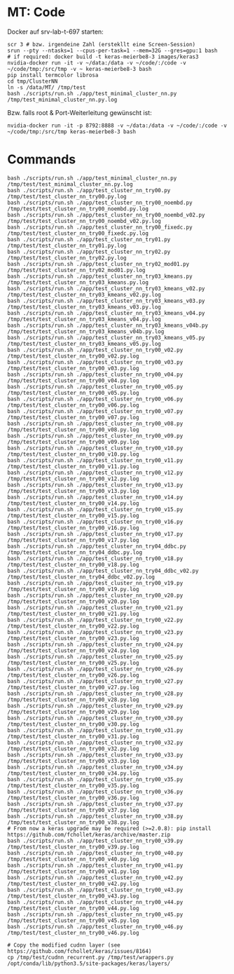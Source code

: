 # MT: Code

Docker auf srv-lab-t-697 starten:
    
    scr 3 # bzw. irgendeine Zahl (erstekllt eine Screen-Session)
    srun --pty --ntasks=1 --cpus-per-task=1 --mem=32G --gres=gpu:1 bash
    # if required: docker build -t keras-meierbe8-3 images/keras3
    nvidia-docker run -it -v ~/data:/data -v ~/code/:/code -v ~/code/tmp:/src/tmp -v ~ keras-meierbe8-3 bash
    pip install termcolor librosa
    cd tmp/ClusterNN
    ln -s /data/MT/ /tmp/test
    bash ./scripts/run.sh ./app/test_minimal_cluster_nn.py /tmp/test_minimal_cluster_nn.py.log

Bzw. falls root & Port-Weiterleitung gewünscht ist:

    nvidia-docker run -it -p 8792:8888 -v ~/data:/data -v ~/code/:/code -v ~/code/tmp:/src/tmp keras-meierbe8-3 bash
    
# Commands
	
	bash ./scripts/run.sh ./app/test_minimal_cluster_nn.py /tmp/test/test_minimal_cluster_nn.py.log
	bash ./scripts/run.sh ./app/test_cluster_nn_try00.py /tmp/test/test_cluster_nn_try00.py.log
	bash ./scripts/run.sh ./app/test_cluster_nn_try00_noembd.py /tmp/test/test_cluster_nn_try00_noembd.py.log
	bash ./scripts/run.sh ./app/test_cluster_nn_try00_noembd_v02.py /tmp/test/test_cluster_nn_try00_noembd_v02.py.log
	bash ./scripts/run.sh ./app/test_cluster_nn_try00_fixedc.py /tmp/test/test_cluster_nn_try00_fixedc.py.log
	bash ./scripts/run.sh ./app/test_cluster_nn_try01.py /tmp/test/test_cluster_nn_try01.py.log
	bash ./scripts/run.sh ./app/test_cluster_nn_try02.py /tmp/test/test_cluster_nn_try02.py.log
	bash ./scripts/run.sh ./app/test_cluster_nn_try02_mod01.py /tmp/test/test_cluster_nn_try02_mod01.py.log
	bash ./scripts/run.sh ./app/test_cluster_nn_try03_kmeans.py /tmp/test/test_cluster_nn_try03_kmeans.py.log
	bash ./scripts/run.sh ./app/test_cluster_nn_try03_kmeans_v02.py /tmp/test/test_cluster_nn_try03_kmeans_v02.py.log
	bash ./scripts/run.sh ./app/test_cluster_nn_try03_kmeans_v03.py /tmp/test/test_cluster_nn_try03_kmeans_v03.py.log
	bash ./scripts/run.sh ./app/test_cluster_nn_try03_kmeans_v04.py /tmp/test/test_cluster_nn_try03_kmeans_v04.py.log
	bash ./scripts/run.sh ./app/test_cluster_nn_try03_kmeans_v04b.py /tmp/test/test_cluster_nn_try03_kmeans_v04b.py.log
	bash ./scripts/run.sh ./app/test_cluster_nn_try03_kmeans_v05.py /tmp/test/test_cluster_nn_try03_kmeans_v05.py.log
	bash ./scripts/run.sh ./app/test_cluster_nn_try00_v02.py /tmp/test/test_cluster_nn_try00_v02.py.log
	bash ./scripts/run.sh ./app/test_cluster_nn_try00_v03.py /tmp/test/test_cluster_nn_try00_v03.py.log
	bash ./scripts/run.sh ./app/test_cluster_nn_try00_v04.py /tmp/test/test_cluster_nn_try00_v04.py.log
	bash ./scripts/run.sh ./app/test_cluster_nn_try00_v05.py /tmp/test/test_cluster_nn_try00_v05.py.log
	bash ./scripts/run.sh ./app/test_cluster_nn_try00_v06.py /tmp/test/test_cluster_nn_try00_v06.py.log
	bash ./scripts/run.sh ./app/test_cluster_nn_try00_v07.py /tmp/test/test_cluster_nn_try00_v07.py.log
	bash ./scripts/run.sh ./app/test_cluster_nn_try00_v08.py /tmp/test/test_cluster_nn_try00_v08.py.log
	bash ./scripts/run.sh ./app/test_cluster_nn_try00_v09.py /tmp/test/test_cluster_nn_try00_v09.py.log
	bash ./scripts/run.sh ./app/test_cluster_nn_try00_v10.py /tmp/test/test_cluster_nn_try00_v10.py.log
	bash ./scripts/run.sh ./app/test_cluster_nn_try00_v11.py /tmp/test/test_cluster_nn_try00_v11.py.log
	bash ./scripts/run.sh ./app/test_cluster_nn_try00_v12.py /tmp/test/test_cluster_nn_try00_v12.py.log
	bash ./scripts/run.sh ./app/test_cluster_nn_try00_v13.py /tmp/test/test_cluster_nn_try00_v13.py.log
	bash ./scripts/run.sh ./app/test_cluster_nn_try00_v14.py /tmp/test/test_cluster_nn_try00_v14.py.log
	bash ./scripts/run.sh ./app/test_cluster_nn_try00_v15.py /tmp/test/test_cluster_nn_try00_v15.py.log
	bash ./scripts/run.sh ./app/test_cluster_nn_try00_v16.py /tmp/test/test_cluster_nn_try00_v16.py.log
	bash ./scripts/run.sh ./app/test_cluster_nn_try00_v17.py /tmp/test/test_cluster_nn_try00_v17.py.log
	bash ./scripts/run.sh ./app/test_cluster_nn_try04_ddbc.py /tmp/test/test_cluster_nn_try04_ddbc.py.log
	bash ./scripts/run.sh ./app/test_cluster_nn_try00_v18.py /tmp/test/test_cluster_nn_try00_v18.py.log
	bash ./scripts/run.sh ./app/test_cluster_nn_try04_ddbc_v02.py /tmp/test/test_cluster_nn_try04_ddbc_v02.py.log
	bash ./scripts/run.sh ./app/test_cluster_nn_try00_v19.py /tmp/test/test_cluster_nn_try00_v19.py.log
	bash ./scripts/run.sh ./app/test_cluster_nn_try00_v20.py /tmp/test/test_cluster_nn_try00_v20.py.log
	bash ./scripts/run.sh ./app/test_cluster_nn_try00_v21.py /tmp/test/test_cluster_nn_try00_v21.py.log
	bash ./scripts/run.sh ./app/test_cluster_nn_try00_v22.py /tmp/test/test_cluster_nn_try00_v22.py.log
	bash ./scripts/run.sh ./app/test_cluster_nn_try00_v23.py /tmp/test/test_cluster_nn_try00_v23.py.log
	bash ./scripts/run.sh ./app/test_cluster_nn_try00_v24.py /tmp/test/test_cluster_nn_try00_v24.py.log
	bash ./scripts/run.sh ./app/test_cluster_nn_try00_v25.py /tmp/test/test_cluster_nn_try00_v25.py.log
	bash ./scripts/run.sh ./app/test_cluster_nn_try00_v26.py /tmp/test/test_cluster_nn_try00_v26.py.log
	bash ./scripts/run.sh ./app/test_cluster_nn_try00_v27.py /tmp/test/test_cluster_nn_try00_v27.py.log
	bash ./scripts/run.sh ./app/test_cluster_nn_try00_v28.py /tmp/test/test_cluster_nn_try00_v28.py.log
	bash ./scripts/run.sh ./app/test_cluster_nn_try00_v29.py /tmp/test/test_cluster_nn_try00_v29.py.log
	bash ./scripts/run.sh ./app/test_cluster_nn_try00_v30.py /tmp/test/test_cluster_nn_try00_v30.py.log
	bash ./scripts/run.sh ./app/test_cluster_nn_try00_v31.py /tmp/test/test_cluster_nn_try00_v31.py.log
	bash ./scripts/run.sh ./app/test_cluster_nn_try00_v32.py /tmp/test/test_cluster_nn_try00_v32.py.log
	bash ./scripts/run.sh ./app/test_cluster_nn_try00_v33.py /tmp/test/test_cluster_nn_try00_v33.py.log
	bash ./scripts/run.sh ./app/test_cluster_nn_try00_v34.py /tmp/test/test_cluster_nn_try00_v34.py.log
	bash ./scripts/run.sh ./app/test_cluster_nn_try00_v35.py /tmp/test/test_cluster_nn_try00_v35.py.log
	bash ./scripts/run.sh ./app/test_cluster_nn_try00_v36.py /tmp/test/test_cluster_nn_try00_v36.py.log
	bash ./scripts/run.sh ./app/test_cluster_nn_try00_v37.py /tmp/test/test_cluster_nn_try00_v37.py.log
	bash ./scripts/run.sh ./app/test_cluster_nn_try00_v38.py /tmp/test/test_cluster_nn_try00_v38.py.log
	# From now a keras upgrade may be required (>=2.0.8): pip install https://github.com/fchollet/keras/archive/master.zip
	bash ./scripts/run.sh ./app/test_cluster_nn_try00_v39.py /tmp/test/test_cluster_nn_try00_v39.py.log
	bash ./scripts/run.sh ./app/test_cluster_nn_try00_v40.py /tmp/test/test_cluster_nn_try00_v40.py.log
	bash ./scripts/run.sh ./app/test_cluster_nn_try00_v41.py /tmp/test/test_cluster_nn_try00_v41.py.log
	bash ./scripts/run.sh ./app/test_cluster_nn_try00_v42.py /tmp/test/test_cluster_nn_try00_v42.py.log
	bash ./scripts/run.sh ./app/test_cluster_nn_try00_v43.py /tmp/test/test_cluster_nn_try00_v43.py.log
	bash ./scripts/run.sh ./app/test_cluster_nn_try00_v44.py /tmp/test/test_cluster_nn_try00_v44.py.log
	bash ./scripts/run.sh ./app/test_cluster_nn_try00_v45.py /tmp/test/test_cluster_nn_try00_v45.py.log
	bash ./scripts/run.sh ./app/test_cluster_nn_try00_v46.py /tmp/test/test_cluster_nn_try00_v46.py.log

    # Copy the modified cudnn layer (see https://github.com/fchollet/keras/issues/8164)
	cp /tmp/test/cudnn_recurrent.py /tmp/test/wrappers.py /opt/conda/lib/python3.5/site-packages/keras/layers/

